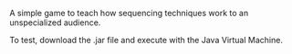 A simple game to teach how sequencing techniques work to an unspecialized audience.

To test, download the .jar file and execute with the Java Virtual Machine.
